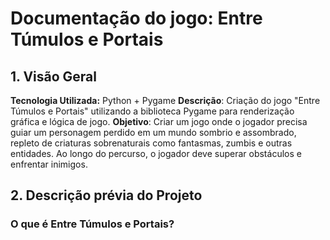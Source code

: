 # **Documentação do jogo: Entre Túmulos e Portais**
## 1. Visão Geral 
   **Tecnologia Utilizada:** Python + Pygame
   **Descrição**: Criação do jogo "Entre Túmulos e Portais" utilizando a biblioteca Pygame para renderização gráfica e lógica de jogo.
   **Objetivo**: Criar um jogo onde o jogador precisa guiar um personagem perdido em um mundo sombrio e assombrado, repleto de criaturas sobrenaturais como fantasmas, zumbis e outras entidades. Ao longo do percurso, o jogador deve superar obstáculos e enfrentar inimigos.
## 2. Descrição prévia do Projeto
  ### O que é Entre Túmulos e Portais?
